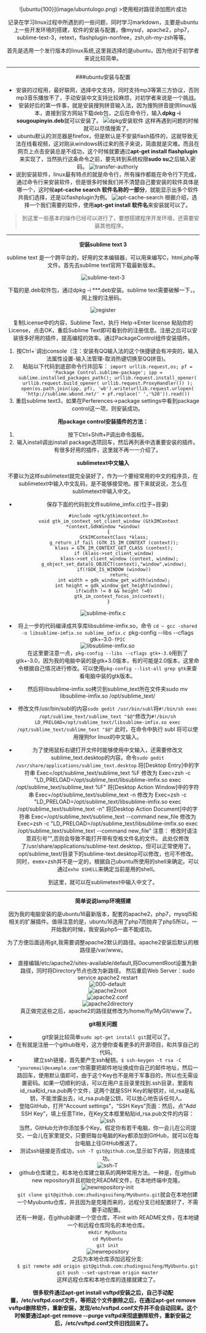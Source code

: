 <center>![ubuntu{100}](image/ubuntulogo.png)
>使用相对路径添加图片成功

记录在学习linux过程中所遇到的一些问题，同时学习markdown，主要是ubuntu上一些开发环境的搭建，软件的安装与配置，像mysql，apache2，php7，sublime-text-3，retext，flashplugin-nonfree，zsh,oh-my-zsh等等。



首先是选用一个发行版本的linux系统,这里我选择的是ubuntu，因为他对于初学者来说比较简单。
***
###ubuntu安装与配置
+ 安装的过程用，最好联网，选择中文支持，同时支持mp3等第三方协议，否则mp3音乐播放不了，手动安装中文支持比较麻烦，对初学者来说是一个挑战。
+ 安装好后的第一件事，就是安装搜狗拼音输入法，因为搜狗拼音提供linux版本，直接到官方网站下载deb包，之后在命令行，输入**dpkg -i sougoupinyin.deb**就可以安装了。
![dpkg安装软件](image/dpkg安装软件.png)
这样再遇到问题的时候就可以尽情搜索了。
+ ubuntu默认的浏览器是firefox，但是默认是不安装flash插件的，这就导致无法在线看视频，这对刚从windows转过来的孩子来说，简直就是灾难。而且在网页上点击安装总是不成功，这个时候就要通过**apt-get install flashplugin**来实现了，当然执行这条命令之前，要先转到系统权限**sudo su**之后输入密码。
![transfer-authoriy](image/transfer-authority.png)
+ 说到安装软件，linux最有特点的就是命令行，所有操作都能在命令行下完成，通过命令行来安装软件，但是很多时候我们并不清楚自己要安装的软件具体是哪一个，这时候**apt-cache search 软件名称的一部分**，就能显示出多个软件共我们选择，还是以flashplugin为例。
![apt-cache-search](image/apt-cache-search.png)
根据介绍，选择一个我们需要的软件，使用**apt-get install 软件名**来安装就可以了。
>到这里一些基本的操作已经可以进行了，要想搭建程序开发环境，还需要安装其他程序。
***
**安装sublime text 3**

sublime text 是一个跨平台的，好用的文本编辑器，可以用来编写C，html,php等文件。首先去sublime text官网下载最新版本。


![sublime-text-3](image/sublime.png)


下载的是.deb软件包，通过dpkg -i ***.deb安装。sublime text需要破解一下，。网上搜的注册码。


![register](image/sublime-text-3-register.png)



复制License中的内容，Sublime Text，执行 Help->Enter license 粘贴你的License，点击OK，重启Sublime Text即可看到你的注册信息。注册之后可以安装很多好用的插件，提高编程的效率。通过PackageControl组件安装插件。

1. 按Ctrl+`调出console（注：安装有QQ输入法的这个快捷键会有冲突的，输入法属性设置-输入法管理-取消热键切换至QQ拼音)。
2. 粘贴以下代码到底部命令行并回车：
`
import urllib.request,os; pf = 'Package Control.sublime-package'; ipp = sublime.installed_packages_path(); urllib.request.install_opener( urllib.request.build_opener( urllib.request.ProxyHandler()) ); open(os.path.join(ipp, pf), 'wb').write(urllib.request.urlopen( 'http://sublime.wbond.net/' + pf.replace(' ','%20')).read())
`
3. 重启sublime text3，如果在Perferences->package settings中看到package control这一项，则安装成功。


**用package control安装插件的方法：**


1. 按下Ctrl+Shift+P调出命令面板。
2. 输入install调出install package选项回车，然后再列表中选重要安装的插件。有很多好用的插件，这里就不再一一介绍了。

**sublimetext中文输入**

不要以为这样sublimetext就完全装好了，作为一个要经常用的中文的程序员，在sublimetext中输入中文乱码，是不能够接受地。接下来就说说，怎么在sublimetext中输入中文。



+ 保存下面的代码到文件sublime_imfix.c(位于~目录)
```
    #include <gtk/gtkimcontext.h>
    void gtk_im_context_set_client_window (GtkIMContext *context,GdkWindow *window)
    {
        GtkIMContextClass *klass;
        g_return_if_fail (GTK_IS_IM_CONTEXT (context));
        klass = GTK_IM_CONTEXT_GET_CLASS (context);
        if (klass->set_client_window)
            klass->set_client_window (context, window);
        g_object_set_data(G_OBJECT(context),"window",window);
        if(!GDK_IS_WINDOW (window))
            return;
        int width = gdk_window_get_width(window);
        int height = gdk_window_get_height(window);
        if(width != 0 && height !=0)
            gtk_im_context_focus_in(context);
    }
```
![sublime-imfix.c](image/sublime-imfix.png)

+ 将上一步的代码编译成共享库libsublime-imfix.so，命令
`
cd ~
gcc -shared -o libsublime-imfix.so sublime_imfix.c  `pkg-config --libs --cflags gtk+-3.0` -fPIC
`  
![libsublime-imfix.so](image/libsublime-imfix.so.png)  
在这里要注意一点，`pkg-config --libs --cflags gtk+-3.0`用到了gtk+-3.0，因为我的电脑中装的是gtk+3.0版本，有的可能是2.0版本，这里命令根据自己情况进行修改。可以使用`pkg-config --list-all grep gtk`来查看电脑中装的gtk版本。

+ 然后将libsublime-imfix.so拷贝到sublime_text所在文件夹sudo mv libsublime-imfix.so /opt/sublime_text/
+ 修改文件/usr/bin/subl的内容`sudo gedit /usr/bin/subl`将`#!/bin/sh
exec /opt/sublime_text/sublime_text "$@"`修改为`#!/bin/sh
LD_PRELOAD=/opt/sublime_text/libsublime-imfix.so exec /opt/sublime_text/sublime_text "$@"`
此时，在命令中执行 subl 将可以使用搜狗for linux的中文输入。
+ 为了使用鼠标右键打开文件时能够使用中文输入，还需要修改文sublime_text.desktop的内容。命令`sudo gedit /usr/share/applications/sublime_text.desktop`
将[Desktop Entry]中的字符串
Exec=/opt/sublime_text/sublime_text %F
修改为
Exec=zsh -c "LD_PRELOAD=/opt/sublime_text/libsublime-imfix.so exec /opt/sublime_text/sublime_text %F"
将[Desktop Action Window]中的字符串
Exec=/opt/sublime_text/sublime_text -n
修改为
Exec=zsh -c "LD_PRELOAD=/opt/sublime_text/libsublime-imfix.so exec /opt/sublime_text/sublime_text -n"
将[Desktop Action Document]中的字符串
Exec=/opt/sublime_text/sublime_text --command new_file
修改为
Exec=zsh -c "LD_PRELOAD=/opt/sublime_text/libsublime-imfix.so exec /opt/sublime_text/sublime_text --command new_file"
注意：
修改时请注意双引号"",否则会导致不能打开带有空格文件名的文件。
此处仅修改了/usr/share/applications/sublime-text.desktop，但可以正常使用了。opt/sublime_text/目录下的sublime-text.desktop可以修改，也可不修改。
同时，exex=zsh并不是一定的，根据自己ubuntu所使用的shell来确定。可以通过`exho $SHELL`来确定当前是用的shell。

到这里，就可以在sublimetext中输入中文了。
***
**简单说说lamp环境搭建**

因为我的电脑安装的是ubuntu16最新版本，配套的apache2，php7，mysql5和相关的扩展插件。值得注意的是，ubuntu16选用了php7而抛弃了php5所以，一开始我的时候，我安装php5一直不能成功。

为了方便后面适用git,我需要调整apache2默认的路径。apache2安装后默认的根路径是/var/www。

+ 直接编辑/etc/apache2/sites-available/default,将DocumentRoot设置为新路径，同时将Directory节点也改为新路径。
然后重启Web Server：sudo service apache2 restart  
![000-default](image/000-default.conf.png)  
![apache2root](image/apache2root.png)  
![apache2.conf](image/apache2.conf.png)  
![apache2directory](image/apache2directory.png)  
真正做完这些之后，apache2的路径就修改为/home/fly/MyGit/www了。

**git相关问题**

+ git安装比较简单`sudo apt-get install git`就可以了。  
+ 在有就是注册一个github账号，这方便你查看更多的开源项目，和共享自己的代码。  
+ 建立ssh链接，首先要产生ssh秘钥。`$ ssh-keygen -t rsa -C "youremail@example.com"`你需要把邮件地址换成你自己的邮件地址，然后一路回车，使用默认值即可，由于这个Key也不是用于军事目的，所以也无需设置密码。如果一切顺利的话，可以在用户主目录里找到.ssh目录，里面有id_rsa和id_rsa.pub两个文件，这两个就是SSH Key的秘钥对，id_rsa是私钥，不能泄露出去，id_rsa.pub是公钥，可以放心地告诉任何人。  
+ 登陆GitHub，打开“Account settings”，“SSH Keys”页面：然后，点“Add SSH Key”，填上任意Title，在Key文本框里粘贴id_rsa.pub文件的内容：  
![ssh](image/ssh.png)  
当然，GitHub允许你添加多个Key。假定你有若干电脑，你一会儿在公司提交，一会儿在家里提交，只要把每台电脑的Key都添加到GitHub，就可以在每台电脑上往GitHub推送了。  
+ 测试ssh链接是否成功，`ssh -T git@github.com`,显示如下内容，则连接成功。  
![ssh-T](image/ssh-T.png)  
+ github仓库建立，和本地仓库建立联系的两种常用方法。一种是，在github new repository并且初始化README文件，在本地终端中克隆。  
![newrepository-init](image/newrepository-init.png)  
`git clone git@github.com:zhudingsuifeng/MyUbuntu.git`就会在本地创建一个Myubuntu仓库，并且因为是克隆而来的，远程分支已经配置好了，不需要手动配置。  
还有一种是，在github新建一个空仓库，不init with README文件，在本地键一个和远程仓库同名的本地仓库。  
`mkdir MyUbuntu`  
`cd MyUbuntu`  
`git init`  
![newrepository](image/newrepository.png)  
之后为本地仓库添加远程分支:  
`$ git remote add origin git@github.com:zhudingsuifeng/MyUbuntu.git`  
`git push --set-upstream origin master`  
这样远程仓库和本地仓库的连接就建立了。  

**很多软件通过apt-get install vsftpd安装之后，自己手动配置，/etc/vsftpd.conf文件，等把这个文件删除之后，在通过apt-get remove vsftpd删除软件，重新安装，发现/etc/vsftpd.conf文件并不会自动回来。这个时候要通过apt-get remove --purge vsftpd来彻底删除软件，重新安装之后，/etc/vsftpd.conf文件旧找回来了。**


